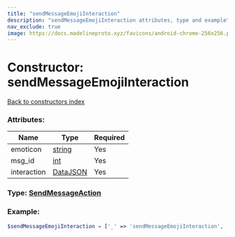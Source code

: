 ```yaml
---
title: "sendMessageEmojiInteraction"
description: "sendMessageEmojiInteraction attributes, type and example"
nav_exclude: true
image: https://docs.madelineproto.xyz/favicons/android-chrome-256x256.png
---
```

# Constructor: sendMessageEmojiInteraction  
[Back to constructors index](/API_docs/constructors/index.md)



### Attributes:

| Name     |    Type       | Required |
|----------|---------------|----------|
|emoticon|[string](/API_docs/types/string.md) | Yes|
|msg\_id|[int](/API_docs/types/int.md) | Yes|
|interaction|[DataJSON](/API_docs/types/DataJSON.md) | Yes|



### Type: [SendMessageAction](/API_docs/types/SendMessageAction.md)


### Example:

```php
$sendMessageEmojiInteraction = ['_' => 'sendMessageEmojiInteraction', 'emoticon' => 'string', 'msg_id' => int, 'interaction' => DataJSON];
```  
